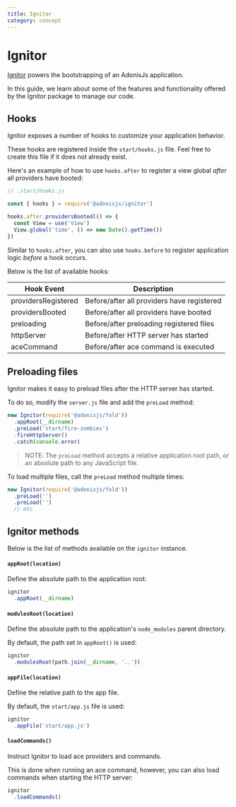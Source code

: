 ```yaml
---
title: Ignitor
category: concept
---
```


# Ignitor

[Ignitor](https://github.com/adonisjs/adonis-ignitor) powers the bootstrapping of an AdonisJs application.

In this guide, we learn about some of the features and functionality offered by the Ignitor package to manage our code.

## Hooks
Ignitor exposes a number of hooks to customize your application behavior.

These hooks are registered inside the `start/hooks.js` file. Feel free to create this file if it does not already exist.

Here's an example of how to use `hooks.after` to register a view global *after* all providers have booted:

```js
// .start/hooks.js

const { hooks } = require('@adonisjs/ignitor')

hooks.after.providersBooted(() => {
  const View = use('View')
  View.global('time', () => new Date().getTime())
})
```

Similar to `hooks.after`, you can also use `hooks.before` to register application logic *before* a hook occurs.

Below is the list of available hooks:

| Hook Event | Description  |
|------------|--------------|
| providersRegistered | Before/after all providers have registered |
| providersBooted | Before/after all providers have booted |
| preloading | Before/after preloading registered files |
| httpServer | Before/after HTTP server has started |
| aceCommand | Before/after ace command is executed |

## Preloading files
Ignitor makes it easy to preload files after the HTTP server has started.

To do so, modify the `server.js` file and add the `preLoad` method:

```js
new Ignitor(require('@adonisjs/fold'))
  .appRoot(__dirname)
  .preLoad('start/fire-zombies')
  .fireHttpServer()
  .catch(console.error)
```

> NOTE: The `preLoad` method accepts a relative application root path, or an absolute path to any JavaScript file.

To load multiple files, call the `preLoad` method multiple times:

```js
new Ignitor(require('@adonisjs/fold'))
  .preLoad('')
  .preLoad('')
  // etc
```

## Ignitor methods
Below is the list of methods available on the `ignitor` instance.

#### `appRoot(location)`
Define the absolute path to the application root:

```js
ignitor
  .appRoot(__dirname)
```

#### `modulesRoot(location)`
Define the absolute path to the application's `node_modules` parent directory.

By default, the path set in `appRoot()` is used:

```js
ignitor
  .modulesRoot(path.join(__dirname, '..'))
```

#### `appFile(location)`
Define the relative path to the app file.

By default, the `start/app.js` file is used:

```js
ignitor
  .appFile('start/app.js')
```

#### `loadCommands()`
Instruct Ignitor to load ace providers and commands.

This is done when running an ace command, however, you can also load commands when starting the HTTP server:

```js
ignitor
  .loadCommands()
```
